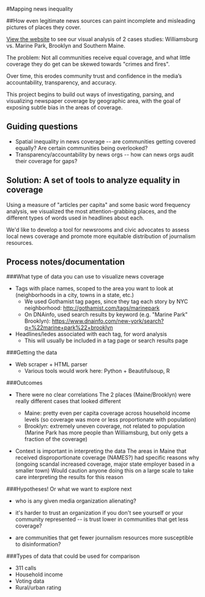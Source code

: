 #Mapping news inequality

##How even legitimate news sources can paint incomplete and misleading pictures of places they cover.

[View the website](http://christianmilneil.com/newsinequalitycheckup/) to see our visual analysis of 2 cases studies: Williamsburg vs. Marine Park, Brooklyn and Southern Maine.

The problem: Not all communities receive equal coverage, and what little coverage they do get can be skewed towards "crimes and fires".

Over time, this erodes community trust and confidence in the media’s accountability, transparency, and accuracy.

This project begins to build out ways of investigating, parsing, and visualizing newspaper coverage by geographic area, with the goal of exposing subtle bias in the areas of coverage.


Guiding questions
------------------------------------------------
* Spatial inequality in news coverage -- are communities getting covered equally? Are certain communities being overlooked?
* Transparency/accountability by news orgs -- how can news orgs audit their coverage for gaps?


Solution: A set of tools to analyze equality in coverage
--------------------------------------------------------
Using a measure of "articles per capita" and some basic word frequency analysis, we visualized the most attention-grabbing places, and the different types of words used in headlines about each.

We'd like to develop a tool for newsrooms and civic advocates to assess local news coverage and promote more equitable distribution of journalism resources.


Process notes/documentation
--------------------------------------------------------
###What type of data you can use to visualize news coverage
* Tags with place names, scoped to the area you want to look at (neighborhoods in a city, towns in a state, etc.)
	- We used Gothamist tag pages, since they tag each story by NYC neighborhood: http://gothamist.com/tags/marinepark
	- On DNAinfo, used search results by keyword (e.g. "Marine Park" Brooklyn): https://www.dnainfo.com/new-york/search?q=%22marine+park%22+brooklyn
* Headlines/ledes associated with each tag, for word analysis
	- This will usually be included in a tag page or search results page

###Getting the data
* Web scraper + HTML parser
	- Various tools would work here: Python + Beautifulsoup, R

###Outcomes
* There were no clear correlations
	The 2 places (Maine/Brooklyn) were really different cases that looked different
	* Maine: pretty even per capita coverage across household income levels (so coverage was more or less proportionate with population)
	* Brooklyn: extremely uneven coverage, not related to population (Marine Park has more people than Williamsburg, but only gets a fraction of the coverage)

* Context is important in interpreting the data
	The areas in Maine that received disproportionate coverage (NAMES?) had specific reasons why (ongoing scandal increased coverage, major state employer based in a smaller town)
	Would caution anyone doing this on a large scale to take care interpreting the results for this reason

###Hypotheses! Or what we want to explore next
* who is any given media organization alienating?

* it's harder to trust an organization if you don't see yourself or your community represented -- is trust lower in communities that get less coverage?

* are communities that get fewer journalism resources more susceptible to disinformation?

###Types of data that could be used for comparison
* 311 calls
* Household income
* Voting data
* Rural/urban rating
